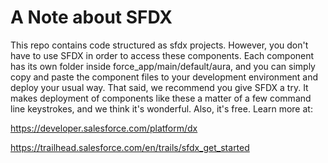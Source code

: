 # A Note about SFDX

This repo contains code structured as sfdx projects. However, you don't have to use SFDX in order to access these components. Each component has its own folder inside force_app/main/default/aura, and you can simply copy and paste the component files to your development environment and deploy your usual way. That said, we recommend you give SFDX a try. It makes deployment of components like these a matter of a few command line keystrokes, and we think it's wonderful. Also, it's free. Learn more at:

https://developer.salesforce.com/platform/dx

https://trailhead.salesforce.com/en/trails/sfdx_get_started


